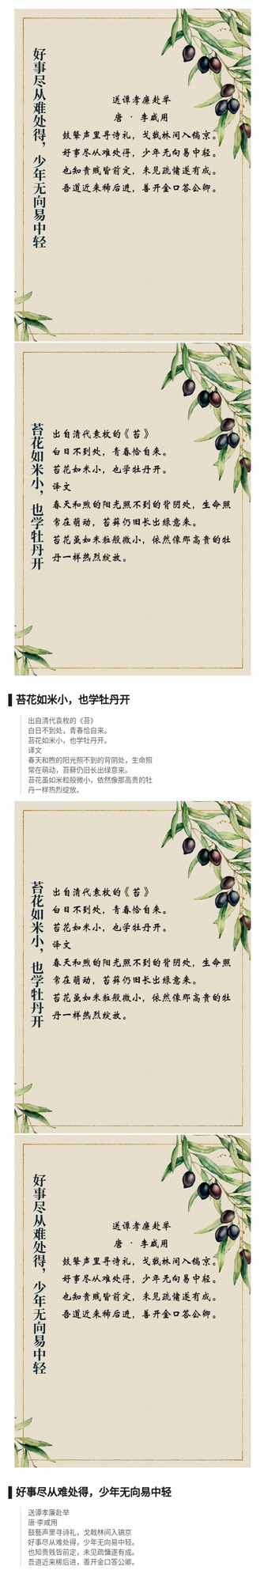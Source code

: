 
![res_快快收藏人民日报中的典故5.9_5.jpg](res_快快收藏人民日报中的典故5.9_5.jpg)
![res_快快收藏人民日报中的典故5.9_4.png](res_快快收藏人民日报中的典故5.9_4.png)


## ▌苔花如米小，也学牡丹开  
>
> 出自清代袁枚的《苔》  
> 白日不到处，青春恰自来。  
> 苔花如米小，也学牡丹开。  
> 译文  
> 春天和煦的阳光照不到的背阴处，生命照  
> 常在萌动，苔藓仍旧长出绿意来。  
> 苔花虽如米粒般微小，依然像那高贵的牡  
> 丹一样热烈绽放。  



![res_快快收藏人民日报中的典故5.9_4.png](res_快快收藏人民日报中的典故5.9_4.png)
![res_快快收藏人民日报中的典故5.9_5.jpg](res_快快收藏人民日报中的典故5.9_5.jpg)


## ▌好事尽从难处得，少年无向易中轻  
>
> 送谭孝廉赴举  
> 唐·李咸用  
> 鼓藝声里寻诗礼，戈戟林间入镐京  
> 好事尽从难处得，少年无向易中轻。  
> 也知贵贱皆前定，未见疏慵遂有成。  
> 吾道近来稀后进，善开金口答公卿。  
